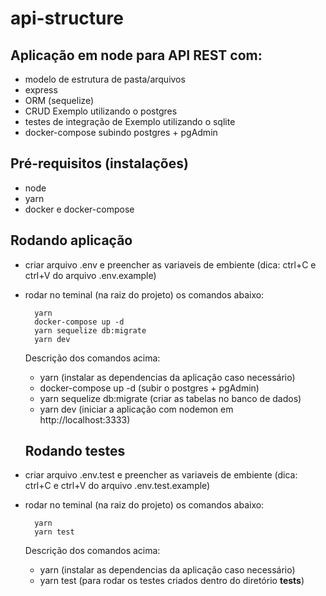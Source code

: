 # api-structure

## Aplicação em node para API REST com:
  - modelo de estrutura de pasta/arquivos
  - express
  - ORM (sequelize)
  - CRUD Exemplo utilizando o postgres
  - testes de integração de Exemplo utilizando o sqlite
  - docker-compose subindo postgres + pgAdmin
  
 ## Pré-requisitos (instalações)
  - node
  - yarn
  - docker e docker-compose
   
 ## Rodando aplicação
  - criar arquivo .env e preencher as variaveis de embiente (dica: ctrl+C e ctrl+V do arquivo .env.example)
  - rodar no teminal (na raiz do projeto) os comandos abaixo:  
    ```
      yarn 
      docker-compose up -d
      yarn sequelize db:migrate
      yarn dev
    ```
    Descrição dos comandos acima:
      - yarn (instalar as dependencias da aplicação caso necessário)
      - docker-compose up -d (subir o postgres + pgAdmin)
      - yarn sequelize db:migrate (criar as tabelas no banco de dados)
      - yarn dev (iniciar a aplicação com nodemon em http://localhost:3333)
    
    ## Rodando testes
  - criar arquivo .env.test e preencher as variaveis de embiente (dica: ctrl+C e ctrl+V do arquivo .env.test.example)
  - rodar no teminal (na raiz do projeto) os comandos abaixo:  
    ```
      yarn
      yarn test
    ```
    Descrição dos comandos acima:
      - yarn (instalar as dependencias da aplicação caso necessário)
      - yarn test (para rodar os testes criados dentro do diretório __tests__)
